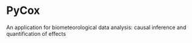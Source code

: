 # PyCox
An application for biometeorological data analysis: causal inference and quantification of effects
